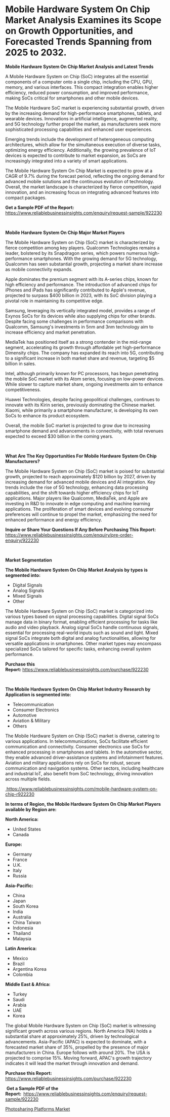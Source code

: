 <p><h1>Mobile Hardware System On Chip Market Analysis Examines its Scope on Growth Opportunities, and Forecasted Trends Spanning from 2025 to 2032.</h1></p><p><strong>Mobile Hardware System On Chip Market Analysis and Latest Trends</strong></p>
<p><p>A Mobile Hardware System on Chip (SoC) integrates all the essential components of a computer onto a single chip, including the CPU, GPU, memory, and various interfaces. This compact integration enables higher efficiency, reduced power consumption, and improved performance, making SoCs critical for smartphones and other mobile devices. </p><p>The Mobile Hardware SoC market is experiencing substantial growth, driven by the increasing demand for high-performance smartphones, tablets, and wearable devices. Innovations in artificial intelligence, augmented reality, and 5G technology further propel the market, as manufacturers seek more sophisticated processing capabilities and enhanced user experiences.</p><p>Emerging trends include the development of heterogeneous computing architectures, which allow for the simultaneous execution of diverse tasks, optimizing energy efficiency. Additionally, the growing prevalence of IoT devices is expected to contribute to market expansion, as SoCs are increasingly integrated into a variety of smart applications.</p><p>The Mobile Hardware System On Chip Market is expected to grow at a CAGR of 9.7% during the forecast period, reflecting the ongoing demand for advanced mobile solutions and the continuous evolution of technology. Overall, the market landscape is characterized by fierce competition, rapid innovation, and an increasing focus on integrating advanced features into compact packages.</p></p>
<p><strong>Get a Sample PDF of the Report:&nbsp;</strong> <a href="https://www.reliablebusinessinsights.com/enquiry/request-sample/922230?utm_campaign=3256&utm_medium=2&utm_source=Github&utm_content=ia&utm_term=07032025&utm_id=mobile-hardware-system-on-chip">https://www.reliablebusinessinsights.com/enquiry/request-sample/922230</a></p>
<p>&nbsp;</p>
<p><strong>Mobile Hardware System On Chip Major Market Players</strong></p>
<p><p>The Mobile Hardware System on Chip (SoC) market is characterized by fierce competition among key players. Qualcomm Technologies remains a leader, bolstered by its Snapdragon series, which powers numerous high-performance smartphones. With the growing demand for 5G technology, Qualcomm has seen substantial growth, projecting a market share increase as mobile connectivity expands.</p><p>Apple dominates the premium segment with its A-series chips, known for high efficiency and performance. The introduction of advanced chips for iPhones and iPads has significantly contributed to Apple's revenue, projected to surpass $400 billion in 2023, with its SoC division playing a pivotal role in maintaining its competitive edge.</p><p>Samsung, leveraging its vertically integrated model, provides a range of Exynos SoCs for its devices while also supplying chips for other brands. Despite facing some challenges in performance comparisons with Qualcomm, Samsung's investments in 5nm and 3nm technology aim to increase efficiency and market penetration.</p><p>MediaTek has positioned itself as a strong contender in the mid-range segment, accelerating its growth through affordable yet high-performance Dimensity chips. The company has expanded its reach into 5G, contributing to a significant increase in both market share and revenue, targeting $5 billion in sales.</p><p>Intel, although primarily known for PC processors, has begun penetrating the mobile SoC market with its Atom series, focusing on low-power devices. While slower to capture market share, ongoing investments aim to enhance competitiveness.</p><p>Huawei Technologies, despite facing geopolitical challenges, continues to innovate with its Kirin series, previously dominating the Chinese market. Xiaomi, while primarily a smartphone manufacturer, is developing its own SoCs to enhance its product ecosystem.</p><p>Overall, the mobile SoC market is projected to grow due to increasing smartphone demand and advancements in connectivity, with total revenues expected to exceed $30 billion in the coming years.</p></p>
<p>&nbsp;</p>
<p><strong>What Are The Key Opportunities For Mobile Hardware System On Chip Manufacturers?</strong></p>
<p><p>The Mobile Hardware System on Chip (SoC) market is poised for substantial growth, projected to reach approximately $120 billion by 2027, driven by increasing demand for advanced mobile devices and AI integration. Key trends include the rise of 5G technology, enhancing data processing capabilities, and the shift towards higher efficiency chips for IoT applications. Major players like Qualcomm, MediaTek, and Apple are investing in R&D to innovate in edge computing and machine learning applications. The proliferation of smart devices and evolving consumer preferences will continue to propel the market, emphasizing the need for enhanced performance and energy efficiency.</p></p>
<p><strong>Inquire or Share Your Questions If Any Before Purchasing This Report:</strong> <a href="https://www.reliablebusinessinsights.com/enquiry/pre-order-enquiry/922230?utm_campaign=3256&utm_medium=2&utm_source=Github&utm_content=ia&utm_term=07032025&utm_id=mobile-hardware-system-on-chip">https://www.reliablebusinessinsights.com/enquiry/pre-order-enquiry/922230</a></p>
<p>&nbsp;</p>
<p><strong>Market Segmentation</strong></p>
<p><strong>The Mobile Hardware System On Chip Market Analysis by types is segmented into:</strong></p>
<p><ul><li>Digital Signals</li><li>Analog Signals</li><li>Mixed Signals</li><li>Other</li></ul></p>
<p><p>The Mobile Hardware System on Chip (SoC) market is categorized into various types based on signal processing capabilities. Digital signal SoCs manage data in binary format, enabling efficient processing for tasks like audio and video playback. Analog signal SoCs handle continuous signals, essential for processing real-world inputs such as sound and light. Mixed signal SoCs integrate both digital and analog functionalities, allowing for versatile applications in smartphones. Other market types may encompass specialized SoCs tailored for specific tasks, enhancing overall system performance.</p></p>
<p><strong>Purchase this Report:&nbsp;</strong><a href="https://www.reliablebusinessinsights.com/purchase/922230?utm_campaign=3256&utm_medium=2&utm_source=Github&utm_content=ia&utm_term=07032025&utm_id=mobile-hardware-system-on-chip">https://www.reliablebusinessinsights.com/purchase/922230</a></p>
<p>&nbsp;</p>
<p><strong>The Mobile Hardware System On Chip Market Industry Research by Application is segmented into:</strong></p>
<p><ul><li>Telecommunication</li><li>Consumer Electronics</li><li>Automotive</li><li>Aviation & Military</li><li>Others</li></ul></p>
<p><p>The Mobile Hardware System on Chip (SoC) market is diverse, catering to various applications. In telecommunications, SoCs facilitate efficient communication and connectivity. Consumer electronics use SoCs for enhanced processing in smartphones and tablets. In the automotive sector, they enable advanced driver-assistance systems and infotainment features. Aviation and military applications rely on SoCs for robust, secure communication and navigation systems. Other sectors, including healthcare and industrial IoT, also benefit from SoC technology, driving innovation across multiple fields.</p></p>
<p><a href="https://www.reliablebusinessinsights.com/mobile-hardware-system-on-chip-r922230?utm_campaign=3256&utm_medium=2&utm_source=Github&utm_content=ia&utm_term=07032025&utm_id=mobile-hardware-system-on-chip">&nbsp;https://www.reliablebusinessinsights.com/mobile-hardware-system-on-chip-r922230</a></p>
<p><strong>In terms of Region, the Mobile Hardware System On Chip Market Players available by Region are:</strong></p>
<p>
    <p> <strong> North America: </strong>
        <ul>
            <li>United States</li>
            <li>Canada</li>
        </ul>
        </p> 
    <p> <strong> Europe: </strong>
        <ul>
            <li>Germany</li>
            <li>France</li>
            <li>U.K.</li>
            <li>Italy</li>
            <li>Russia</li>
        </ul>
        </p> 
    <p> <strong> Asia-Pacific: </strong>
        <ul>
            <li>China</li>
            <li>Japan</li>
            <li>South Korea</li>
            <li>India</li>
            <li>Australia</li>
            <li>China Taiwan</li>
            <li>Indonesia</li>
            <li>Thailand</li>
            <li>Malaysia</li>
        </ul>
        </p> 
    <p> <strong> Latin America: </strong>
        <ul>
            <li>Mexico</li>
            <li>Brazil</li>
            <li>Argentina Korea</li>
            <li>Colombia</li>
        </ul>
        </p> 
    <p> <strong> Middle East & Africa: </strong>
        <ul>
            <li>Turkey</li>
            <li>Saudi</li>
            <li>Arabia</li>
            <li>UAE</li>
            <li>Korea</li>
        </ul>
    </p>
    </p>
<p><p>The global Mobile Hardware System on Chip (SoC) market is witnessing significant growth across various regions. North America (NA) holds a substantial share at approximately 25%, driven by technological advancements. Asia-Pacific (APAC) is expected to dominate, with a forecasted market share of 35%, propelled by the presence of major manufacturers in China. Europe follows with around 20%. The USA is projected to comprise 15%. Moving forward, APAC's growth trajectory indicates it will lead the market through innovation and demand.</p></p>
<p><strong>Purchase this Report: </strong><a href="https://www.reliablebusinessinsights.com/purchase/922230?utm_campaign=3256&utm_medium=2&utm_source=Github&utm_content=ia&utm_term=07032025&utm_id=mobile-hardware-system-on-chip">https://www.reliablebusinessinsights.com/purchase/922230</a></p>
<p>&nbsp;<strong>Get a Sample PDF of the Report:&nbsp;&nbsp;</strong><a href="https://www.reliablebusinessinsights.com/enquiry/request-sample/922230?utm_campaign=3256&utm_medium=2&utm_source=Github&utm_content=ia&utm_term=07032025&utm_id=mobile-hardware-system-on-chip">https://www.reliablebusinessinsights.com/enquiry/request-sample/922230</a></p>
<p><strong></strong></p>
<p><p><a href="https://github.com/popupioo/Market-Research-Report-List-1/blob/main/photosharing-platforms-market.md?utm_campaign=3256&utm_medium=2&utm_source=Github&utm_content=ia&utm_term=07032025&utm_id=mobile-hardware-system-on-chip">Photosharing Platforms Market</a></p></p>